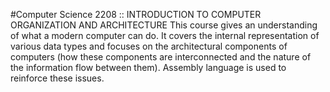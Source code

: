 #Computer Science 2208 :: INTRODUCTION TO COMPUTER ORGANIZATION AND ARCHITECTURE
This course gives an understanding of what a modern computer can do. It covers the internal representation of various data types and focuses on the architectural components of computers (how these components are interconnected and the nature of the information flow between them). Assembly language is used to reinforce these issues.
